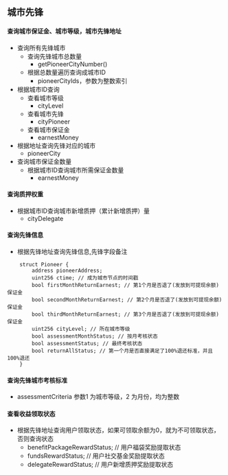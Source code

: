 ## 城市先锋

#### 查询城市保证金、城市等级，城市先锋地址

- 查询所有先锋城市
    - 查询先锋城市总数量
        - getPioneerCityNumber()
    - 根据总数量遍历查询成城市ID
        - pioneerCityIds，参数为整数索引
- 根据城市ID查询
    - 查看城市等级
        - cityLevel
    - 查看城市先锋
        - cityPioneer
    - 查看城市保证金
        - earnestMoney
- 根据地址查询先锋对应的城市
    - pioneerCity
- 查询城市保证金数量
    - 根据城市ID查询城市所需保证金数量
        - earnestMoney

#### 查询质押权重

- 根据城市ID查询城市新增质押（累计新增质押）量
    - cityDelegate

#### 查询先锋信息

- 根据先锋地址查询先锋信息,先锋字段备注

``` solidity
    struct Pioneer {
        address pioneerAddress;
        uint256 ctime; // 成为城市节点的时间戳
        bool firstMonthReturnEarnest; // 第1个月是否退了(发放到可提现余额)保证金
        bool secondMonthReturnEarnest; // 第2个月是否退了(发放到可提现余额)保证金
        bool thirdMonthReturnEarnest; // 第3个月是否退了(发放到可提现余额)保证金
        uint256 cityLevel; // 所在城市等级
        bool assessmentMonthStatus; // 按月考核状态
        bool assessmentStatus; // 最终考核状态
        bool returnAllStatus; // 第一个月是否直接满足了100%退还标准，并且100%退还
    }
```

#### 查询先锋城市考核标准

- assessmentCriteria 参数1 为城市等级，2 为月份，均为整数

#### 查看收益领取状态

- 根据先锋地址查询用户领取状态，如果可领取余额为0，就为不可领取状态，否则查询状态
    - benefitPackageRewardStatus; // 用户福袋奖励提取状态
    - fundsRewardStatus; // 用户社交基金奖励提取状态
    - delegateRewardStatus; // 用户新增质押奖励提取状态